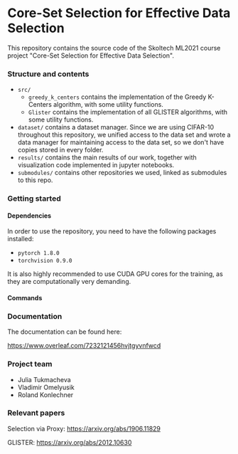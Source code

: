 # Core-Set Selection for Effective Data Selection

This repository contains the source code of the Skoltech ML2021 course project "Core-Set Selection for Effective Data Selection".

### Structure and contents
* `src/`
  * `greedy_k_centers` contains the implementation of the Greedy K-Centers algorithm, with some utility functions.
  * `Glister` contains the implementation of all GLISTER algorithms, with some utility functions.
* `dataset/` contains a dataset manager. Since we are using CIFAR-10 throughout this repository, we unified access to the data set and wrote a data manager for maintaining access to the data set, so we don't have copies stored in every folder.
* `results/` contains the main results of our work, together with visualization code implemented in jupyter notebooks.
* `submodules/` contains other repositories we used, linked as submodules to this repo.

### Getting started
#### Dependencies

In order to use the repository, you need to have the following packages installed:
* `pytorch 1.8.0`
* `torchvision 0.9.0`

It is also highly recommended to use CUDA GPU cores for the training, as they are computationally very demanding.

#### Commands

### Documentation
The documentation can be found here:

https://www.overleaf.com/7232121456hvjtgyvnfwcd

### Project team
- Julia Tukmacheva
- Vladimir Omelyusik
- Roland Konlechner

### Relevant papers
Selection via Proxy: https://arxiv.org/abs/1906.11829

GLISTER: https://arxiv.org/abs/2012.10630

